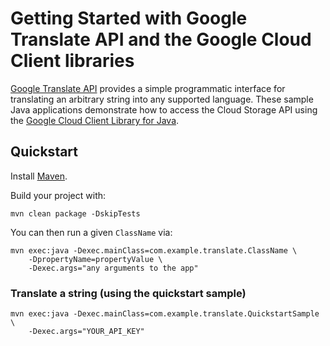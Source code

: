 # Getting Started with Google Translate API and the Google Cloud Client libraries

[Google Translate API][translate] provides a simple programmatic interface for translating an
arbitrary string into any supported language.
These sample Java applications demonstrate how to access the Cloud Storage API using
the [Google Cloud Client Library for Java][google-cloud-java].

[translate]: https://cloud.google.com/translate/
[google-cloud-java]: https://github.com/GoogleCloudPlatform/google-cloud-java

## Quickstart

Install [Maven](http://maven.apache.org/).

Build your project with:

	mvn clean package -DskipTests

You can then run a given `ClassName` via:

	mvn exec:java -Dexec.mainClass=com.example.translate.ClassName \
	    -DpropertyName=propertyValue \
		-Dexec.args="any arguments to the app"

### Translate a string (using the quickstart sample)

    mvn exec:java -Dexec.mainClass=com.example.translate.QuickstartSample \
        -Dexec.args="YOUR_API_KEY"
